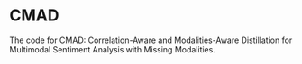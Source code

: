 # CMAD
The code for CMAD: Correlation-Aware and Modalities-Aware Distillation for Multimodal Sentiment Analysis with Missing Modalities.

